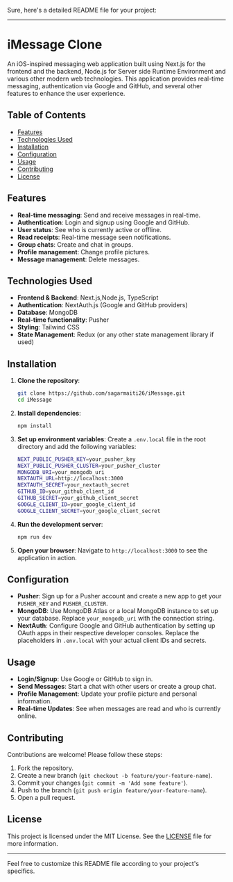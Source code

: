 Sure, here's a detailed README file for your project:

---

# iMessage Clone

An iOS-inspired messaging web application built using Next.js for the frontend and the backend, Node.js for Server side Runtime Environment and various other modern web technologies. This application provides real-time messaging, authentication via Google and GitHub, and several other features to enhance the user experience.

## Table of Contents

- [Features](#features)
- [Technologies Used](#technologies-used)
- [Installation](#installation)
- [Configuration](#configuration)
- [Usage](#usage)
- [Contributing](#contributing)
- [License](#license)

## Features

- **Real-time messaging**: Send and receive messages in real-time.
- **Authentication**: Login and signup using Google and GitHub.
- **User status**: See who is currently active or offline.
- **Read receipts**: Real-time message seen notifications.
- **Group chats**: Create and chat in groups.
- **Profile management**: Change profile pictures.
- **Message management**: Delete messages.

## Technologies Used

- **Frontend & Backend**: Next.js,Node.js, TypeScript
- **Authentication**: NextAuth.js (Google and GitHub providers)
- **Database**: MongoDB
- **Real-time functionality**: Pusher
- **Styling**: Tailwind CSS
- **State Management**: Redux (or any other state management library if used)

## Installation

1. **Clone the repository**:
   ```sh
   git clone https://github.com/sagarmaiti26/iMessage.git
   cd iMessage
   ```

2. **Install dependencies**:
   ```sh
   npm install
   ```

3. **Set up environment variables**:
   Create a `.env.local` file in the root directory and add the following variables:
   ```sh
   NEXT_PUBLIC_PUSHER_KEY=your_pusher_key
   NEXT_PUBLIC_PUSHER_CLUSTER=your_pusher_cluster
   MONGODB_URI=your_mongodb_uri
   NEXTAUTH_URL=http://localhost:3000
   NEXTAUTH_SECRET=your_nextauth_secret
   GITHUB_ID=your_github_client_id
   GITHUB_SECRET=your_github_client_secret
   GOOGLE_CLIENT_ID=your_google_client_id
   GOOGLE_CLIENT_SECRET=your_google_client_secret
   ```

4. **Run the development server**:
   ```sh
   npm run dev
   ```

5. **Open your browser**:
   Navigate to `http://localhost:3000` to see the application in action.

## Configuration

- **Pusher**: Sign up for a Pusher account and create a new app to get your `PUSHER_KEY` and `PUSHER_CLUSTER`.
- **MongoDB**: Use MongoDB Atlas or a local MongoDB instance to set up your database. Replace `your_mongodb_uri` with the connection string.
- **NextAuth**: Configure Google and GitHub authentication by setting up OAuth apps in their respective developer consoles. Replace the placeholders in `.env.local` with your actual client IDs and secrets.

## Usage

- **Login/Signup**: Use Google or GitHub to sign in.
- **Send Messages**: Start a chat with other users or create a group chat.
- **Profile Management**: Update your profile picture and personal information.
- **Real-time Updates**: See when messages are read and who is currently online.

## Contributing

Contributions are welcome! Please follow these steps:

1. Fork the repository.
2. Create a new branch (`git checkout -b feature/your-feature-name`).
3. Commit your changes (`git commit -m 'Add some feature'`).
4. Push to the branch (`git push origin feature/your-feature-name`).
5. Open a pull request.

## License

This project is licensed under the MIT License. See the [LICENSE](LICENSE) file for more information.

---

Feel free to customize this README file according to your project's specifics.
